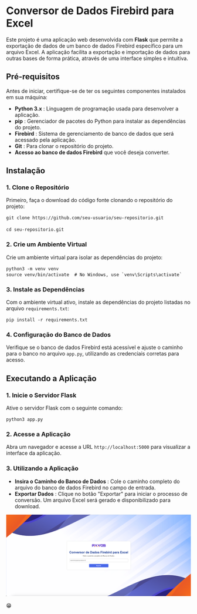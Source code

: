# Conversor de Dados Firebird para Excel

Este projeto é uma aplicação web desenvolvida com **Flask** que permite a exportação de dados de um banco de dados Firebird específico para um arquivo Excel. A aplicação facilita a exportação e importação de dados para outras bases de forma prática, através de uma interface simples e intuitiva.

## Pré-requisitos

Antes de iniciar, certifique-se de ter os seguintes componentes instalados em sua máquina:

* **Python 3.x** : Linguagem de programação usada para desenvolver a aplicação.
* **pip** : Gerenciador de pacotes do Python para instalar as dependências do projeto.
* **Firebird** : Sistema de gerenciamento de banco de dados que será acessado pela aplicação.
* **Git** : Para clonar o repositório do projeto.
* **Acesso ao banco de dados Firebird** que você deseja converter.

## Instalação

### 1. Clone o Repositório

Primeiro, faça o download do código fonte clonando o repositório do projeto:

```
git clone https://github.com/seu-usuario/seu-repositorio.git

cd seu-repositorio.git
```

### 2. Crie um Ambiente Virtual

Crie um ambiente virtual para isolar as dependências do projeto:

```
python3 -m venv venv
source venv/bin/activate  # No Windows, use `venv\Scripts\activate`
```

### 3. Instale as Dependências

Com o ambiente virtual ativo, instale as dependências do projeto listadas no arquivo `requirements.txt`:

```
pip install -r requirements.txt
```

### 4. Configuração do Banco de Dados

Verifique se o banco de dados Firebird está acessível e ajuste o caminho para o banco no arquivo `app.py`, utilizando as credenciais corretas para acesso.

## Executando a Aplicação

### 1. Inicie o Servidor Flask

Ative o servidor Flask com o seguinte comando:

```
python3 app.py
```

### 2. Acesse a Aplicação

Abra um navegador e acesse a URL `http://localhost:5000` para visualizar a interface da aplicação.

### 3. Utilizando a Aplicação

* **Insira o Caminho do Banco de Dados** : Cole o caminho completo do arquivo do banco de dados Firebird no campo de entrada.
* **Exportar Dados** : Clique no botão "Exportar" para iniciar o processo de conversão. Um arquivo Excel será gerado e disponibilizado para download.

![1731414364125](image/Readme/1731414364125.png)

😁
